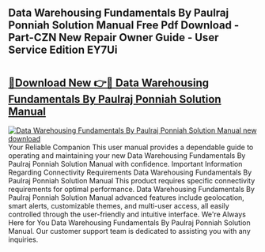 ## Data Warehousing Fundamentals By Paulraj Ponniah Solution Manual Free Pdf Download - Part-CZN New Repair Owner Guide - User Service Edition EY7Ui

# <h2><a href="http://cf13070.oget.top/?id=Data+Warehousing+Fundamentals+By+Paulraj+Ponniah+Solution+Manual">🔗Download New 👉🔴 Data Warehousing Fundamentals By Paulraj Ponniah Solution Manual</a></h2>

[![Data Warehousing Fundamentals By Paulraj Ponniah Solution Manual new download](https://i.imgur.com/5g1atiW.png)](http://cf13070.oget.top/?id=Data+Warehousing+Fundamentals+By+Paulraj+Ponniah+Solution+Manual)
Your Reliable Companion This user manual provides a dependable guide to operating and maintaining your new Data Warehousing Fundamentals By Paulraj Ponniah Solution Manual with confidence. Important Information Regarding Connectivity Requirements Data Warehousing Fundamentals By Paulraj Ponniah Solution Manual This product requires specific connectivity requirements for optimal performance. Data Warehousing Fundamentals By Paulraj Ponniah Solution Manual advanced features include geolocation, smart alerts, customizable themes, and multi-user access, all easily controlled through the user-friendly and intuitive interface. We're Always Here for You Data Warehousing Fundamentals By Paulraj Ponniah Solution Manual. Our customer support team is dedicated to assisting you with any inquiries.
